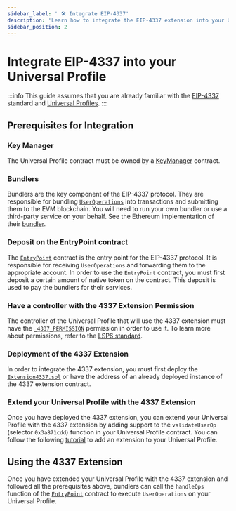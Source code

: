 ```yaml
---
sidebar_label: ' 🛠️ Integrate EIP-4337'
description: 'Learn how to integrate the EIP-4337 extension into your Universal Profile.'
sidebar_position: 2
---
```


# Integrate EIP-4337 into your Universal Profile

:::info
This guide assumes that you are already familiar with the [EIP-4337](https://eips.ethereum.org/EIPS/eip-4337) standard and [Universal Profiles](/standards/introduction.md).
:::

## Prerequisites for Integration

### Key Manager

The Universal Profile contract must be owned by a [KeyManager](/standards/access-control/lsp6-key-manager.md) contract.

### Bundlers

Bundlers are the key component of the EIP-4337 protocol. They are responsible for bundling [`UserOperations`](https://www.alchemy.com/overviews/user-operations) into transactions and submitting them to the EVM blockchain. You will need to run your own bundler or use a third-party service on your behalf. See the Ethereum implementation of their [bundler](https://github.com/eth-infinitism/bundler?tab=readme-ov-file#bundler).

### Deposit on the EntryPoint contract

The [`EntryPoint`](https://eips.ethereum.org/EIPS/eip-4337#required-entry-point-contract-functionality) contract is the entry point for the EIP-4337 protocol. It is responsible for receiving `UserOperations` and forwarding them to the appropriate account. In order to use the `EntryPoint` contract, you must first deposit a certain amount of native token on the contract. This deposit is used to pay the bundlers for their services.

### Have a controller with the 4337 Extension Permission

The controller of the Universal Profile that will use the 4337 extension must have the [`_4337_PERMISSION`](https://github.com/lukso-network/lsp-smart-contracts/blob/0a951df15f282840ef89499da94e6ab47380d5dd/contracts/LSP17Extensions/Extension4337.sol#L33) permission in order to use it. To learn more about permissions, refer to the [LSP6 standard](/standards/access-control/lsp6-key-manager#permissions).

### Deployment of the 4337 Extension

In order to integrate the 4337 extension, you must first deploy the [`Extension4337.sol`](https://github.com/lukso-network/lsp-smart-contracts/blob/develop/packages/lsp17-contracts/contracts/Extension4337.sol) or have the address of an already deployed instance of the 4337 extension contract.

### Extend your Universal Profile with the 4337 Extension

Once you have deployed the 4337 extension, you can extend your Universal Profile with the 4337 extension by adding support to the `validateUserOp` (selector `0x3a871cdd`) function in your Universal Profile contract. You can follow the following [tutorial](https://www.youtube.com/watch?v=0KxkLZHFa0E) to add an extension to your Universal Profile.

## Using the 4337 Extension

Once you have extended your Universal Profile with the 4337 extension and followed all the prerequisites above, bundlers can call the `handleOps` function of the [`EntryPoint`](https://docs.stackup.sh/docs/erc-4337-overview#entrypoint) contract to execute `UserOperations` on your Universal Profile.
